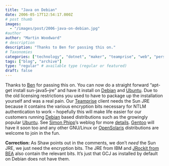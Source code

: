 ```yaml
---
title: "Java on Debian"
date: 2006-05-17T12:54:17.000Z
# post thumb
images:
  - "/images/post/2006-java-on-debian.jpg"
#author
author: "Martin Woodward"
# description
description: "Thanks to Ben for passing this on."
# Taxonomies
categories: ["technology", "dotnet", "maker", "teamprise", "web", "personal"]
tags: ["blog", "archive"]
type: "regular" # available type (regular or featured)
draft: false
---
```

Thanks to [Ben](http://www.flyingjelly.net/entry.jsp?entry=721) for passing this on. You can now do a straight forward “apt-get install sun-java5–jre” and have it install on [Debian](http://www.debian.org/) and [Ubuntu](http://www.ubuntu.com/).  Due to the old licensing restrictions you used to have to package up the installation yourself and was a real pain.  Our [Teamprise](http://www.teamprise.com/) client needs the Sun JRE because it contains the various encryption bits necessary for NTLM authentication to work – hopefully this will make life easier for our customers running [Debian](http://www.debian.org/) based distributions such as the growingly popular [Ubuntu](http://www.ubuntu.com/).  See [Simon Phipp](http://blogs.sun.com/roller/page/webmink/)’s weblog for more [details](http://blogs.sun.com/roller/page/webmink?entry=jdk_on_gnu_linux_something).  [Gentoo](http://www.gentoo.org/) will have it soon too and any other GNU/Linux or [OpenSolaris](http://www.opensolaris.org/) distributions are welcome to join in the fun.

**Correction:**  As Shaw points out in the comments, we don’t *need* the Sun JRE, we just need the encryption bits.  The JRE from IBM and [JRockit from BEA](http://www.bea.com/content/products/jrockit) also contain the relevant bits.  It’s just that GCJ as installed by default on Debian does not have them.